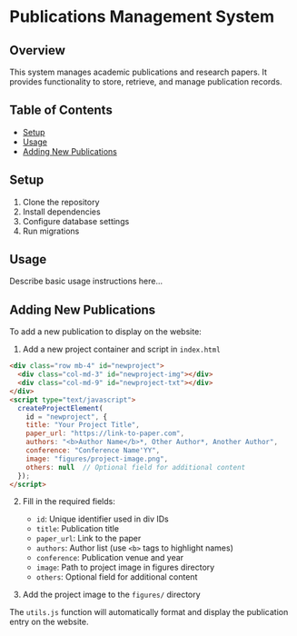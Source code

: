 # Publications Management System

## Overview

This system manages academic publications and research papers. It provides functionality to store, retrieve, and manage publication records.

## Table of Contents

- [Setup](#setup)
- [Usage](#usage)
- [Adding New Publications](#adding-new-publications)

## Setup

1. Clone the repository
2. Install dependencies
3. Configure database settings
4. Run migrations

## Usage

Describe basic usage instructions here...

## Adding New Publications

To add a new publication to display on the website:

1. Add a new project container and script in `index.html`

```html
<div class="row mb-4" id="newproject">
  <div class="col-md-3" id="newproject-img"></div>
  <div class="col-md-9" id="newproject-txt"></div>
</div>
<script type="text/javascript">
  createProjectElement(
    id = "newproject", {
    title: "Your Project Title",
    paper_url: "https://link-to-paper.com", 
    authors: "<b>Author Name</b>*, Other Author*, Another Author",
    conference: "Conference Name'YY",
    image: "figures/project-image.png",
    others: null  // Optional field for additional content
  });
</script>
```

2. Fill in the required fields:
   - `id`: Unique identifier used in div IDs
   - `title`: Publication title
   - `paper_url`: Link to the paper
   - `authors`: Author list (use `<b>` tags to highlight names)
   - `conference`: Publication venue and year
   - `image`: Path to project image in figures directory
   - `others`: Optional field for additional content

3. Add the project image to the `figures/` directory

The `utils.js` function will automatically format and display the publication entry on the website.